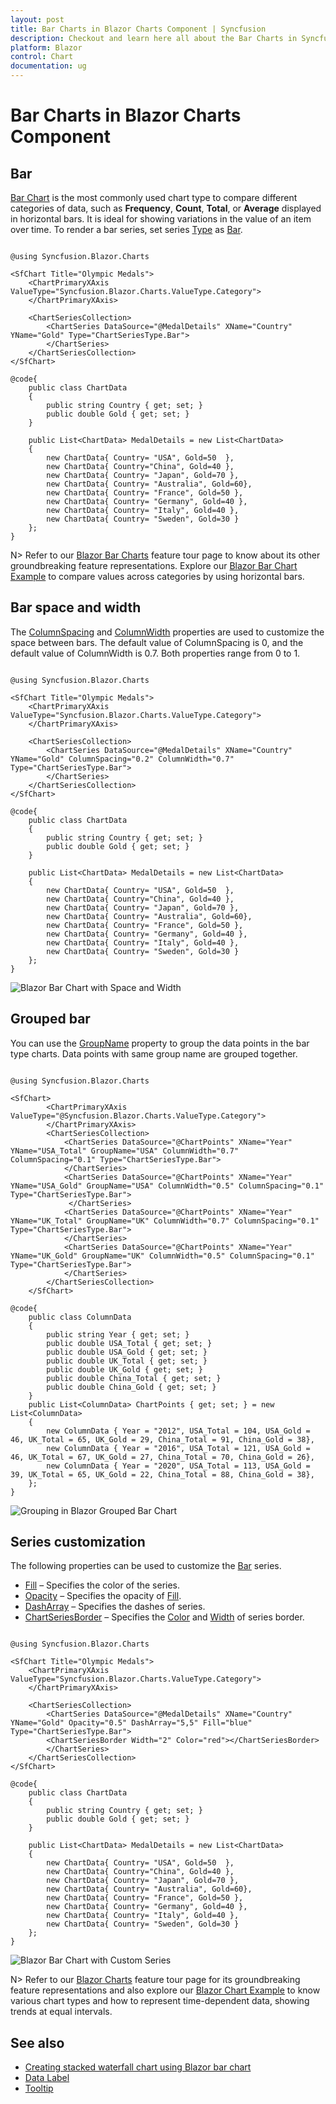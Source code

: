 ```yaml
---
layout: post
title: Bar Charts in Blazor Charts Component | Syncfusion
description: Checkout and learn here all about the Bar Charts in Syncfusion Blazor Charts component and much more.
platform: Blazor
control: Chart
documentation: ug
---
```


# Bar Charts in Blazor Charts Component

## Bar

[Bar Chart](https://www.syncfusion.com/blazor-components/blazor-charts/chart-types/bar-chart) is the most commonly used chart type to compare different categories of data, such as  **Frequency**, **Count**, **Total**, or **Average** displayed in horizontal bars. It is ideal for showing variations in the value of an item over time. To render a bar series, set series [Type](https://help.syncfusion.com/cr/blazor/Syncfusion.Blazor.Charts.ChartSeries.html#Syncfusion_Blazor_Charts_ChartSeries_Type) as [Bar](https://help.syncfusion.com/cr/blazor/Syncfusion.Blazor.Charts.ChartSeriesType.html#Syncfusion_Blazor_Charts_ChartSeriesType_Bar).

```cshtml

@using Syncfusion.Blazor.Charts

<SfChart Title="Olympic Medals">
    <ChartPrimaryXAxis ValueType="Syncfusion.Blazor.Charts.ValueType.Category">
    </ChartPrimaryXAxis>

    <ChartSeriesCollection>
        <ChartSeries DataSource="@MedalDetails" XName="Country" YName="Gold" Type="ChartSeriesType.Bar">
        </ChartSeries>
    </ChartSeriesCollection>
</SfChart>

@code{
    public class ChartData
    {
        public string Country { get; set; }
        public double Gold { get; set; }
    }

    public List<ChartData> MedalDetails = new List<ChartData>
	{
		new ChartData{ Country= "USA", Gold=50  },
		new ChartData{ Country="China", Gold=40 },
		new ChartData{ Country= "Japan", Gold=70 },
		new ChartData{ Country= "Australia", Gold=60},
		new ChartData{ Country= "France", Gold=50 },
		new ChartData{ Country= "Germany", Gold=40 },
		new ChartData{ Country= "Italy", Gold=40 },
		new ChartData{ Country= "Sweden", Gold=30 }
    };
}

```

N> Refer to our [Blazor Bar Charts](https://www.syncfusion.com/blazor-components/blazor-charts/chart-types/bar-chart) feature tour page to know about its other groundbreaking feature representations. Explore our [Blazor Bar Chart Example](https://blazor.syncfusion.com/demos/chart/bar?theme=bootstrap4) to compare values across categories by using horizontal bars.

## Bar space and width

The [ColumnSpacing](https://help.syncfusion.com/cr/blazor/Syncfusion.Blazor.Charts.ChartSeries.html#Syncfusion_Blazor_Charts_ChartSeries_ColumnSpacing) and [ColumnWidth](https://help.syncfusion.com/cr/blazor/Syncfusion.Blazor.Charts.ChartSeries.html#Syncfusion_Blazor_Charts_ChartSeries_ColumnWidth) properties are used to customize the space between bars. The default value of ColumnSpacing is 0, and the default value of ColumnWidth is 0.7. Both properties range from 0 to 1.

```cshtml

@using Syncfusion.Blazor.Charts

<SfChart Title="Olympic Medals">
    <ChartPrimaryXAxis ValueType="Syncfusion.Blazor.Charts.ValueType.Category">
    </ChartPrimaryXAxis>

    <ChartSeriesCollection>
        <ChartSeries DataSource="@MedalDetails" XName="Country" YName="Gold" ColumnSpacing="0.2" ColumnWidth="0.7" Type="ChartSeriesType.Bar">
        </ChartSeries>
    </ChartSeriesCollection>
</SfChart>

@code{
    public class ChartData
    {
        public string Country { get; set; }
        public double Gold { get; set; }
    }

    public List<ChartData> MedalDetails = new List<ChartData>
    {
        new ChartData{ Country= "USA", Gold=50  },
        new ChartData{ Country="China", Gold=40 },
        new ChartData{ Country= "Japan", Gold=70 },
        new ChartData{ Country= "Australia", Gold=60},
        new ChartData{ Country= "France", Gold=50 },
        new ChartData{ Country= "Germany", Gold=40 },
        new ChartData{ Country= "Italy", Gold=40 },
        new ChartData{ Country= "Sweden", Gold=30 }
    };
}

```

![Blazor Bar Chart with Space and Width](../images/chart-types-images/blazor-bar-chart-space-and-width.png)

## Grouped bar

You can use the [GroupName](https://help.syncfusion.com/cr/blazor/Syncfusion.Blazor.Charts.ChartSeries.html#Syncfusion_Blazor_Charts_ChartSeries_GroupName) property to group the data points in the bar type charts. Data points with same group name are grouped together.

```cshtml

@using Syncfusion.Blazor.Charts

<SfChart>
        <ChartPrimaryXAxis ValueType="@Syncfusion.Blazor.Charts.ValueType.Category">
        </ChartPrimaryXAxis>
        <ChartSeriesCollection>
            <ChartSeries DataSource="@ChartPoints" XName="Year" YName="USA_Total" GroupName="USA" ColumnWidth="0.7" ColumnSpacing="0.1" Type="ChartSeriesType.Bar">
            </ChartSeries>
            <ChartSeries DataSource="@ChartPoints" XName="Year" YName="USA_Gold" GroupName="USA" ColumnWidth="0.5" ColumnSpacing="0.1" Type="ChartSeriesType.Bar">
             </ChartSeries>
            <ChartSeries DataSource="@ChartPoints" XName="Year" YName="UK_Total" GroupName="UK" ColumnWidth="0.7" ColumnSpacing="0.1" Type="ChartSeriesType.Bar">
            </ChartSeries>
            <ChartSeries DataSource="@ChartPoints" XName="Year" YName="UK_Gold" GroupName="UK" ColumnWidth="0.5" ColumnSpacing="0.1" Type="ChartSeriesType.Bar">
            </ChartSeries>
        </ChartSeriesCollection>
    </SfChart>

@code{
    public class ColumnData
    {
        public string Year { get; set; }
        public double USA_Total { get; set; }
        public double USA_Gold { get; set; }
        public double UK_Total { get; set; }
        public double UK_Gold { get; set; }
        public double China_Total { get; set; }
        public double China_Gold { get; set; }
    }
    public List<ColumnData> ChartPoints { get; set; } = new List<ColumnData>
    {
        new ColumnData { Year = "2012", USA_Total = 104, USA_Gold = 46, UK_Total = 65, UK_Gold = 29, China_Total = 91, China_Gold = 38},
        new ColumnData { Year = "2016", USA_Total = 121, USA_Gold = 46, UK_Total = 67, UK_Gold = 27, China_Total = 70, China_Gold = 26},
        new ColumnData { Year = "2020", USA_Total = 113, USA_Gold = 39, UK_Total = 65, UK_Gold = 22, China_Total = 88, China_Gold = 38},
    };
}

```

![Grouping in Blazor Grouped Bar Chart](../images/chart-types-images/blazor-column-chart-grouped-bar.png)

## Series customization

The following properties can be used to customize the [Bar](https://help.syncfusion.com/cr/blazor/Syncfusion.Blazor.Charts.ChartSeriesType.html#Syncfusion_Blazor_Charts_ChartSeriesType_Bar) series.

* [Fill](https://help.syncfusion.com/cr/blazor/Syncfusion.Blazor.Charts.ChartSeries.html#Syncfusion_Blazor_Charts_ChartSeries_Fill) – Specifies the color of the series.
* [Opacity](https://help.syncfusion.com/cr/blazor/Syncfusion.Blazor.Charts.ChartSeries.html#Syncfusion_Blazor_Charts_ChartSeries_Opacity) – Specifies the opacity of [Fill](https://help.syncfusion.com/cr/blazor/Syncfusion.Blazor.Charts.ChartSeries.html#Syncfusion_Blazor_Charts_ChartSeries_Fill).
* [DashArray](https://help.syncfusion.com/cr/blazor/Syncfusion.Blazor.Charts.ChartSeries.html#Syncfusion_Blazor_Charts_ChartSeries_DashArray) – Specifies the dashes of series.
* [ChartSeriesBorder](https://help.syncfusion.com/cr/blazor/Syncfusion.Blazor.Charts.ChartSeriesBorder.html) – Specifies the [Color](https://help.syncfusion.com/cr/blazor/Syncfusion.Blazor.Charts.ChartCommonBorder.html#Syncfusion_Blazor_Charts_ChartCommonBorder_Color) and [Width](https://help.syncfusion.com/cr/blazor/Syncfusion.Blazor.Charts.ChartCommonBorder.html#Syncfusion_Blazor_Charts_ChartCommonBorder_Width) of series border.

```cshtml

@using Syncfusion.Blazor.Charts

<SfChart Title="Olympic Medals">
    <ChartPrimaryXAxis ValueType="Syncfusion.Blazor.Charts.ValueType.Category">
    </ChartPrimaryXAxis>

    <ChartSeriesCollection>
        <ChartSeries DataSource="@MedalDetails" XName="Country" YName="Gold" Opacity="0.5" DashArray="5,5" Fill="blue" Type="ChartSeriesType.Bar">
        <ChartSeriesBorder Width="2" Color="red"></ChartSeriesBorder>
        </ChartSeries>
    </ChartSeriesCollection>
</SfChart>

@code{
    public class ChartData
    {
        public string Country { get; set; }
        public double Gold { get; set; }
    }

    public List<ChartData> MedalDetails = new List<ChartData>
    {
        new ChartData{ Country= "USA", Gold=50  },
        new ChartData{ Country="China", Gold=40 },
        new ChartData{ Country= "Japan", Gold=70 },
        new ChartData{ Country= "Australia", Gold=60},
        new ChartData{ Country= "France", Gold=50 },
        new ChartData{ Country= "Germany", Gold=40 },
        new ChartData{ Country= "Italy", Gold=40 },
        new ChartData{ Country= "Sweden", Gold=30 }
    };
}

```

![Blazor Bar Chart with Custom Series](../images/chart-types-images/blazor-bar-chart-custom-series.png)

N> Refer to our [Blazor Charts](https://www.syncfusion.com/blazor-components/blazor-charts) feature tour page for its groundbreaking feature representations and also explore our [Blazor Chart Example](https://blazor.syncfusion.com/demos/chart/line?theme=bootstrap4) to know various chart types and how to represent time-dependent data, showing trends at equal intervals.

## See also

* [Creating stacked waterfall chart using Blazor bar chart](https://support.syncfusion.com/kb/article/11589/creating-stacked-waterfall-chart-using-blazor-bar-chart)
* [Data Label](../data-labels)
* [Tooltip](../tool-tip)
